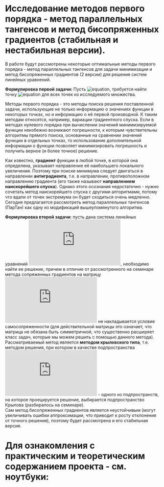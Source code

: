 # Исследование методов первого порядка - метод параллельных тангенсов и метод бисопряженных градиентов (стабильная и нестабильная версии).

В работе будут рассмотрены некоторые оптимальные методы первого порядка - метод параллельных тангенсов для задачи минимизации и метод бисопряженных градиентов (2 версии) для решения систем линейных уравнений.  

**Формулировка первой задачи:** Пусть ![equation](https://latex.codecogs.com/gif.latex?f(x):&space;K&space;\rightarrow&space;\mathbb{R}), требуется найти точку ![equation](https://latex.codecogs.com/gif.latex?x^*&space;\in&space;K:&space;f(x)&space;\geq&space;f(x^*)) для всех точек из исследуемого множества.  

Методы первого порядка - это методы поиска решения поставленной задачи, использующие не только информацию о значениях функции в некоторых точках, но и информацию о её первой производной. К таким методам относятся, например, вариации градиентного спуска. Если в методах нулевого порядка при вычислении значений минимизируемой
функции неизбежно возникают погрешности, к которым чувствительны алгоритмы прямого поиска, основанные на сравнении значений функции в отдельных точках, то использование дополнительной информации о функции позволяет минимизировать погрешность и получить верное (и более точное) решение.  

Как известно, **градиент** функции в любой точке, в которой она определена, указывает направление её наибольшего локального увеличения. Поэтому при поиске минимума следует двигаться в направлении **антиградиента**, т.е. в направлении, противоположном направлению градиента (его также называют **направлением наискорейшего спуска**). Однако этого осознания недостаточно - нужно сочетать метод наискорейшего спуска с другими алгоритмами, потому что вдали от точек экстремума он будет сходиться очень медленно. Сегодня предлагается рассмотреть метод параллельных тангенсов (ПарТан) как одну из модификаций вышеупомянутого алгоритма.

**Формулировка второй задачи**: пусть дана система линейных уравнений ![equation](https://latex.codecogs.com/gif.latex?Ax&space;=&space;b), необходимо найти ее решение, причем в отличие от рассмотренного на семинаре метода сопряженных градиентов на матрицу ![equation](https://latex.codecogs.com/gif.latex?A) не накладывается условие самосопряженности (для действительной матрицы это означает, что матрица не обязана быть симметричной, что существенно расширяет класс задач, которые мы можем решить с помощью данного метода). Рассматриваемый метод является **методом крыловского типа**, т.е. методом решения, при котором в качестве подпространства ![equation](https://latex.codecogs.com/gif.latex?K) - одного из подпространств, на которое проецируется решение, выбирается подпространство Крылова (разбиралось на семинаре).  
Сам метод бисопряженных градиентов является неустойчивым (могут увеличивать ошибки аппроксимации, что приводит к росту отклонения от точного решения), поэтому будет рассмотрена и его стабильная версия.  

# Для ознакомления с практическим и теоретическим содержанием проекта - см. ноутбуки:
